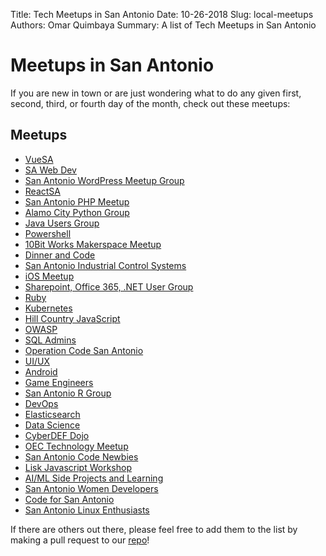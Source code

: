 Title: Tech Meetups in San Antonio
Date: 10-26-2018
Slug: local-meetups
Authors: Omar Quimbaya
Summary: A list of Tech Meetups in San Antonio

# Meetups in San Antonio

If you are new in town or are just wondering what to do any given first, second, third, or fourth day of the month, check out these meetups:

## Meetups

- [VueSA](https://www.meetup.com/VueSA-Developers/)
- [SA Web Dev](https://www.meetup.com/sawebdev/)
- [San Antonio WordPress Meetup Group](https://www.meetup.com/SanAntonioWordPress/)
- [ReactSA](https://www.meetup.com/ReactSA/)
- [San Antonio PHP Meetup](https://www.meetup.com/San-Antonio-PHP-Meetup/)
- [Alamo City Python Group](https://www.meetup.com/Alamo-City-Python-Group/)
- [Java Users Group](https://www.meetup.com/San-Antonio-Java-User-Group/)
- [Powershell](https://www.meetup.com/San-Antonio-PowerShell-User-Group/)
- [10Bit Works Makerspace Meetup](https://www.meetup.com/10BitWorks-Meetup/)
- [Dinner and Code](https://www.meetup.com/Dinner-and-Code-San-Antonio/)
- [San Antonio Industrial Control Systems](https://www.meetup.com/San-Antonio-Cyber-Security-for-Control-Systems/)
- [iOS Meetup](https://www.meetup.com/San-Antonio-iOS-Developer-Meetup/)
- [Sharepoint, Office 365, .NET User Group](https://www.meetup.com/SATNUG/)
- [Ruby](https://www.meetup.com/sarubycoders/)
- [Kubernetes](https://www.meetup.com/Kubernetes-San-Antonio/)
- [Hill Country JavaScript](https://www.meetup.com/San-Antonio-JavaScript-User-Group/)
- [OWASP](https://www.meetup.com/OWASP-San-Antonio/)
- [SQL Admins](https://www.meetup.com/San-Antonio-League-of-SQL-Server-Administrtors-SALSSA/)
- [Operation Code San Antonio](https://www.meetup.com/Operation-Code-San-Antonio/)
- [UI/UX](https://www.meetup.com/UI-UX-Meetup/)
- [Android](https://www.meetup.com/San-Antonio-Android-Application-Development-Meetup/)
- [Game Engineers](https://www.meetup.com/SAGEgroup/)
- [San Antonio R Group](https://www.meetup.com/Alamo-City-R-Users-Group/)
- [DevOps](https://www.meetup.com/SanAntonioDevOps/)
- [Elasticsearch](https://www.meetup.com/San-Antonio-Elastic-Fantastics/)
- [Data Science](https://www.meetup.com/San-Antonio-Data-Science-Meetup/)
- [CyberDEF Dojo](https://www.meetup.com/cyberdefdojo/)
- [OEC Technology Meetup](https://www.meetup.com/OEC-Technology/)
- [San Antonio Code Newbies](https://www.meetup.com/San-Antonio-Code-Newbies/)
- [Lisk Javascript Workshop](https://www.meetup.com/LiskCommunityJavaScriptWorkshop/)
- [AI/ML Side Projects and Learning](https://www.meetup.com/Artificial-Intelligence-and-Machine-Learning-of-San-Antonio/)
- [San Antonio Women Developers](https://www.meetup.com/San-Antonio-Women-Developers/)
- [Code for San Antonio](https://www.meetup.com/Code-for-San-Antonio/)
- [San Antonio Linux Enthusiasts](https://www.meetup.com/San-Antonio-Linux-Enthusiasts/)

If there are others out there, please feel free to add them to the list by making a pull request to our [repo](https://github.com/SADevs/sadevs.github.io)!
